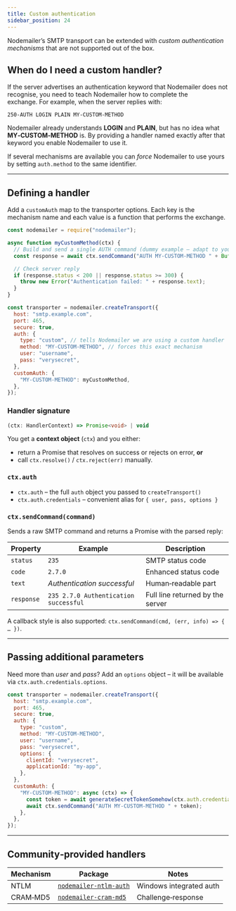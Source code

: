 ```yaml
---
title: Custom authentication
sidebar_position: 24
---
```


Nodemailer’s SMTP transport can be extended with _custom authentication mechanisms_ that are not supported out of the box.

## When do I need a custom handler?

If the server advertises an authentication keyword that Nodemailer does not recognise, you need to teach Nodemailer how to complete the exchange. For example, when the server replies with:

```
250‑AUTH LOGIN PLAIN MY‑CUSTOM‑METHOD
```

Nodemailer already understands **LOGIN** and **PLAIN**, but has no idea what **MY‑CUSTOM‑METHOD** is. By providing a handler named exactly after that keyword you enable Nodemailer to use it.

If several mechanisms are available you can _force_ Nodemailer to use yours by setting `auth.method` to the same identifier.

---

## Defining a handler

Add a `customAuth` map to the transporter options. Each key is the mechanism name and each value is a function that performs the exchange.

```javascript
const nodemailer = require("nodemailer");

async function myCustomMethod(ctx) {
  // Build and send a single AUTH command (dummy example – adapt to your spec)
  const response = await ctx.sendCommand("AUTH MY-CUSTOM-METHOD " + Buffer.from(ctx.auth.credentials.pass).toString("base64"));

  // Check server reply
  if (response.status < 200 || response.status >= 300) {
    throw new Error("Authentication failed: " + response.text);
  }
}

const transporter = nodemailer.createTransport({
  host: "smtp.example.com",
  port: 465,
  secure: true,
  auth: {
    type: "custom", // tells Nodemailer we are using a custom handler
    method: "MY-CUSTOM-METHOD", // forces this exact mechanism
    user: "username",
    pass: "verysecret",
  },
  customAuth: {
    "MY-CUSTOM-METHOD": myCustomMethod,
  },
});
```

### Handler signature

```ts
(ctx: HandlerContext) => Promise<void> | void
```

You get a **context object** (`ctx`) and you either:

- return a Promise that resolves on success or rejects on error, **or**
- call `ctx.resolve()` / `ctx.reject(err)` manually.

### `ctx.auth`

- `ctx.auth` – the full `auth` object you passed to `createTransport()`
- `ctx.auth.credentials` – convenient alias for `{ user, pass, options }`

### `ctx.sendCommand(command)`

Sends a raw SMTP command and returns a Promise with the parsed reply:

| Property   | Example                               | Description                      |
| ---------- | ------------------------------------- | -------------------------------- |
| `status`   | `235`                                 | SMTP status code                 |
| `code`     | `2.7.0`                               | Enhanced status code             |
| `text`     | _Authentication successful_           | Human‑readable part              |
| `response` | `235 2.7.0 Authentication successful` | Full line returned by the server |

A callback style is also supported: `ctx.sendCommand(cmd, (err, info) => { … })`.

---

## Passing additional parameters

Need more than _user_ and _pass_? Add an `options` object – it will be available via `ctx.auth.credentials.options`.

```javascript
const transporter = nodemailer.createTransport({
  host: "smtp.example.com",
  port: 465,
  secure: true,
  auth: {
    type: "custom",
    method: "MY-CUSTOM-METHOD",
    user: "username",
    pass: "verysecret",
    options: {
      clientId: "verysecret",
      applicationId: "my-app",
    },
  },
  customAuth: {
    "MY-CUSTOM-METHOD": async (ctx) => {
      const token = await generateSecretTokenSomehow(ctx.auth.credentials.options.clientId, ctx.auth.credentials.options.applicationId);
      await ctx.sendCommand("AUTH MY-CUSTOM-METHOD " + token);
    },
  },
});
```

---

## Community‑provided handlers

| Mechanism | Package                                                                      | Notes                   |
| --------- | ---------------------------------------------------------------------------- | ----------------------- |
| NTLM      | [`nodemailer‑ntlm‑auth`](https://github.com/nodemailer/nodemailer-ntlm-auth) | Windows integrated auth |
| CRAM‑MD5  | [`nodemailer‑cram‑md5`](https://github.com/nodemailer/nodemailer-cram-md5)   | Challenge‑response      |

